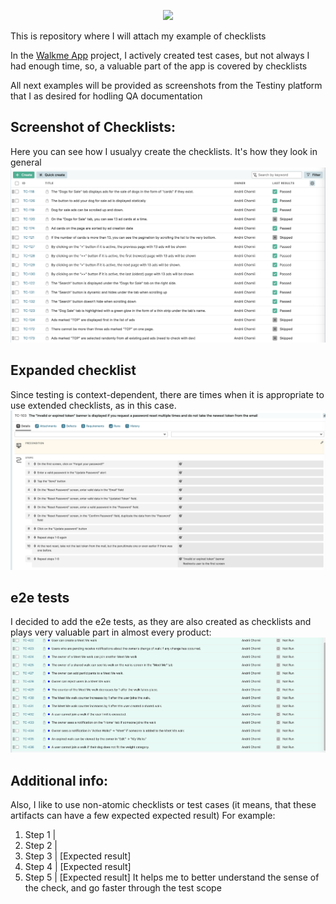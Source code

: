 <p align="center">
  <img src="https://img.shields.io/badge/Checklists-0C3B72?style=for-the-badge&logo=Testomatio"/>
</p>

<p>This is repository where I will attach my example of checklists</p>

In the <a href="https://walkme.dog">Walkme App</a> project, I actively created test cases, but not always I had enough time, so, a valuable part of the app is covered by checklists

All next examples will be provided as screenshots from the Testiny platform that I as desired for hodling QA documentation

## Screenshot of Checklists:
Here you can see how I usualyy create the checklists. It's how they look in general
![Screenshot 1](https://github.com/AndriiChornii/checklist/blob/main/assets/Checklist1.png)

## Expanded checklist
Since testing is context-dependent, there are times when it is appropriate to use extended checklists, as in this case.
![Screenshot 1](https://github.com/AndriiChornii/checklist/blob/main/assets/Checklist_expanded.png)

## e2e tests
I decided to add the e2e tests, as they are also created as checklists and plays very valuable part in almost every product:
![Screenshot 1](https://github.com/AndriiChornii/checklist/blob/main/assets/Checklist_e2e.png)

## Additional info: 
Also, I like to use non-atomic checklists or test cases (it means, that these artifacts can have a few expected expected result)
For example:
1. Step 1 | 
1. Step 2 | 
1. Step 3 | [Expected result]
1. Step 4 | [Expected result]
1. Step 5 | [Expected result]
It helps me to better understand the sense of the check, and go faster through the test scope